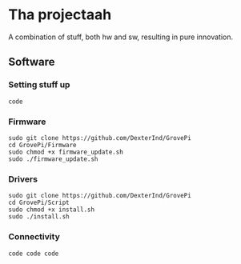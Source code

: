 # Tha projectaah

A combination of stuff, both hw and sw, resulting in pure innovation. 

## Software

### Setting stuff up

```
code
```

### Firmware
```
sudo git clone https://github.com/DexterInd/GrovePi
cd GrovePi/Firmware
sudo chmod +x firmware_update.sh
sudo ./firmware_update.sh

```
### Drivers
```
sudo git clone https://github.com/DexterInd/GrovePi
cd GrovePi/Script
sudo chmod +x install.sh
sudo ./install.sh
```
### Connectivity
```
code code code
```

